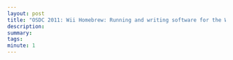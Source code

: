 ```yaml
---
layout: post
title: "OSDC 2011: Wii Homebrew: Running and writing software for the Wii"
description: 
summary: 
tags: 
minute: 1
---
```

